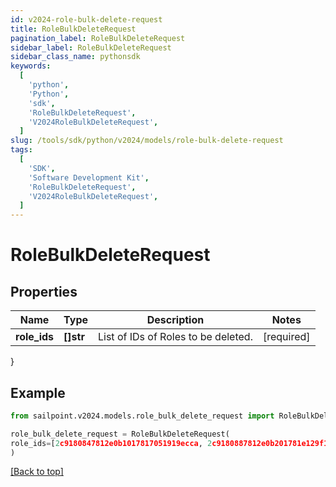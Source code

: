 ```yaml
---
id: v2024-role-bulk-delete-request
title: RoleBulkDeleteRequest
pagination_label: RoleBulkDeleteRequest
sidebar_label: RoleBulkDeleteRequest
sidebar_class_name: pythonsdk
keywords:
  [
    'python',
    'Python',
    'sdk',
    'RoleBulkDeleteRequest',
    'V2024RoleBulkDeleteRequest',
  ]
slug: /tools/sdk/python/v2024/models/role-bulk-delete-request
tags:
  [
    'SDK',
    'Software Development Kit',
    'RoleBulkDeleteRequest',
    'V2024RoleBulkDeleteRequest',
  ]
---
```


# RoleBulkDeleteRequest

## Properties

| Name         | Type      | Description                         | Notes      |
| ------------ | --------- | ----------------------------------- | ---------- |
| **role_ids** | **[]str** | List of IDs of Roles to be deleted. | [required] |

}

## Example

```python
from sailpoint.v2024.models.role_bulk_delete_request import RoleBulkDeleteRequest

role_bulk_delete_request = RoleBulkDeleteRequest(
role_ids=[2c9180847812e0b1017817051919ecca, 2c9180887812e0b201781e129f151816]
)

```

[[Back to top]](#)
